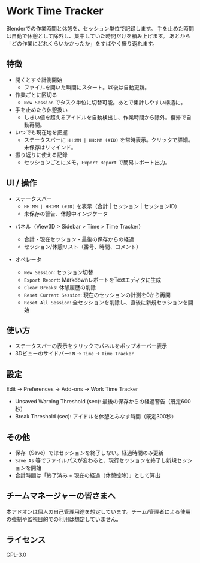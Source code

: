 # Work Time Tracker

Blenderでの作業時間と休憩を、セッション単位で記録します。
手を止めた時間は自動で休憩として除外し、集中していた時間だけを積み上げます。
あとから「どの作業にどれくらいかかったか」をすばやく振り返れます。

## 特徴

- 開くとすぐ計測開始
  - ファイルを開いた瞬間にスタート。以後は自動更新。
- 作業ごとに区切る
  - `New Session` でタスク単位に切替可能。あとで集計しやすい構造に。
- 手を止めたら休憩扱い
  - しきい値を超えるアイドルを自動検出し、作業時間から除外。復帰で自動再開。
- いつでも現在地を把握
  - ステータスバーに `HH:MM | HH:MM (#ID)` を常時表示。クリックで詳細。未保存はリマインド。
- 振り返りに使える記録
  - セッションごとにメモ。`Export Report` で簡易レポート出力。

## UI / 操作

<!-- ![Status Bar](docs/images/statusbar.png) -->
- ステータスバー
  - `HH:MM | HH:MM (#ID)` を表示（合計 | セッション | セッションID）
  - 未保存の警告、休憩中インジケータ

<!-- ![Panel](docs/images/panel.png) -->
- パネル（View3D > Sidebar > Time > Time Tracker）
  - 合計・現在セッション・最後の保存からの経過
  - セッション/休憩リスト（番号、時間、コメント）

- オペレータ
  - `New Session`: セッション切替
  - `Export Report`: MarkdownレポートをTextエディタに生成
  - `Clear Breaks`: 休憩履歴の削除
  - `Reset Current Session`: 現在のセッションの計測を0から再開
  - `Reset All Session`: 全セッションを削除し、直後に新規セッションを開始

## 使い方

- ステータスバーの表示をクリックでパネルをポップオーバー表示
- 3Dビューのサイドバー: `N` → `Time` → `Time Tracker`

## 設定

Edit → Preferences → Add-ons → Work Time Tracker

- Unsaved Warning Threshold (sec): 最後の保存からの経過警告（既定600秒）
- Break Threshold (sec): アイドルを休憩とみなす時間（既定300秒）

## その他

- 保存（Save）ではセッションを終了しない。経過時間のみ更新
- `Save As` 等でファイルパスが変わると、現行セッションを終了し新規セッションを開始
- 合計時間は「終了済み + 現在の経過（休憩控除）」として算出

## チームマネージャーの皆さまへ

本アドオンは個人の自己管理用途を想定しています。チーム/管理者による使用の強制や監視目的での利用は想定していません。

## ライセンス

GPL-3.0
